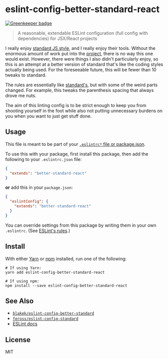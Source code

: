 # eslint-config-better-standard-react

[![Greenkeeper badge](https://badges.greenkeeper.io/blakek/eslint-config-better-standard-react.svg)](https://greenkeeper.io/)

> A reasonable, extendable ESLint configuration (full config with dependencies) for JSX/React projects

I really enjoy [standard JS style](https://standardjs.com/), and I really enjoy their tools.  Without the enormous amount of work put into the [project](https://github.com/feross/standard), there is no way this one would exist.  However, there were things I also didn't particularly enjoy, so this is an attempt at a better version of standard that's like the coding styles actually being used.  For the foreseeable future, this will be fewer than 10 tweaks to standard.

The rules are essentially like [standard's](https://github.com/feross/standard#the-rules), but with some of the weird parts changed.  For example, this tweaks the parenthesis spacing that always drove me nuts.

The aim of this linting config is to be strict enough to keep you from shooting yourself in the foot while also not putting unnecessary burdens on you when you want to just get stuff done.

## Usage

This file is meant to be part of your [`.eslintrc*` file or package.json](http://eslint.org/docs/user-guide/configuring#configuration-file-formats).


To use this with your package, first install this package, then add the following to your `.eslintrc.json` file:

```json
{
  "extends": "better-standard-react"
}
```

**or** add this in your `package.json`:

```json
{
  "eslintConfig": {
    "extends": "better-standard-react"
  }
}
```

You can override settings from this package by writing them in your own `.eslintrc`. (See [ESLint's rules](http://eslint.org/docs/rules/).)

## Install

With either [Yarn](https://yarnpkg.com/) or [npm](https://www.npmjs.com/) installed, run one of the following:

```shell
# If using Yarn:
yarn add eslint-config-better-standard-react

# If using npm:
npm install --save eslint-config-better-standard-react
```

## See Also

- [`blakek/eslint-config-better-standard`](https://github.com/blakek/eslint-config-better-standard)
- [`feross/eslint-config-standard`](https://github.com/feross/eslint-config-standard)
- [ESLint docs](http://eslint.org/)

## License

MIT
